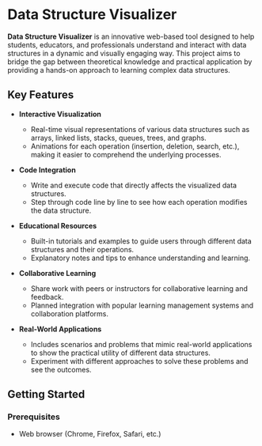 # Data Structure Visualizer

**Data Structure Visualizer** is an innovative web-based tool designed to help students, educators, and professionals understand and interact with data structures in a dynamic and visually engaging way. This project aims to bridge the gap between theoretical knowledge and practical application by providing a hands-on approach to learning complex data structures.

## Key Features

- **Interactive Visualization**
  - Real-time visual representations of various data structures such as arrays, linked lists, stacks, queues, trees, and graphs.
  - Animations for each operation (insertion, deletion, search, etc.), making it easier to comprehend the underlying processes.

- **Code Integration**
  - Write and execute code that directly affects the visualized data structures.
  - Step through code line by line to see how each operation modifies the data structure.

- **Educational Resources**
  - Built-in tutorials and examples to guide users through different data structures and their operations.
  - Explanatory notes and tips to enhance understanding and learning.

- **Collaborative Learning**
  - Share work with peers or instructors for collaborative learning and feedback.
  - Planned integration with popular learning management systems and collaboration platforms.

- **Real-World Applications**
  - Includes scenarios and problems that mimic real-world applications to show the practical utility of different data structures.
  - Experiment with different approaches to solve these problems and see the outcomes.

## Getting Started

### Prerequisites

- Web browser (Chrome, Firefox, Safari, etc.)
